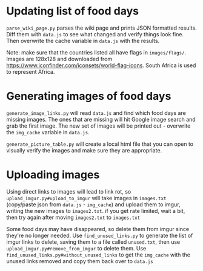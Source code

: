 # Updating list of food days
`parse_wiki_page.py` parses the wiki page and prints JSON formatted results. Diff them with `data.js` to see what changed and verify things look fine. Then overwrite the cache variable in `data.js` with the results.

Note: make sure that the countries listed all have flags in `images/flags/`. Images are 128x128 and downloaded from https://www.iconfinder.com/iconsets/world-flag-icons. South Africa is used to represent Africa.

# Generating images of food days
`generate_image_links.py` will read `data.js` and find which food days are missing images. The ones that are missing will hit Google image search and grab the first image. The new set of images will be printed out - overwrite the `img_cache` variable in `data.js`.

`generate_picture_table.py` will create a local html file that you can open to visually verify the images and make sure they are appropriate.

# Uploading images
Using direct links to images will lead to link rot, so `upload_imgur.py#upload_to_imgur` will take images in `images.txt` (copy/paste json from `data.js` - `img_cache`) and upload them to imgur, writing the new images to `images2.txt`. if you get rate limited, wait a bit, then try again after moving `images2.txt` to `images.txt`

Some food days may have disappeared, so delete them from imgur since they're no longer needed. Use `find_unused_links.py` to generate the list of imgur links to delete, saving them to a file called `unused.txt`, then use `upload_imgur.py#remove_from_imgur` to delete them. Use `find_unused_links.py#without_unused_links` to get the `img_cache` with the unused links removed and copy them back over to `data.js`

